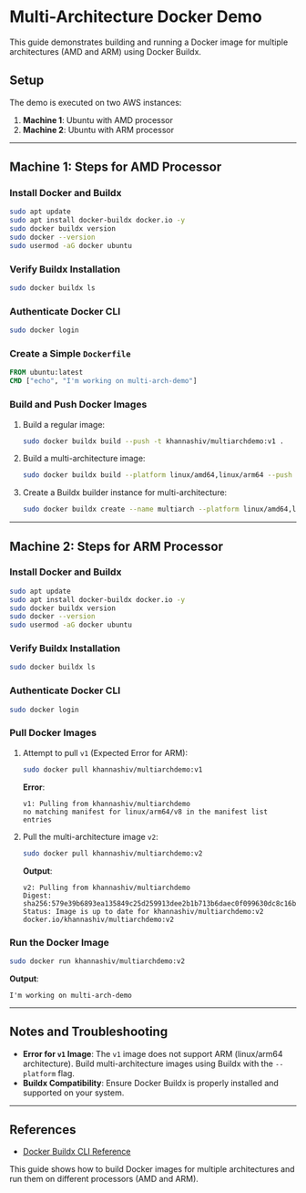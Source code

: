# Multi-Architecture Docker Demo

This guide demonstrates building and running a Docker image for multiple architectures (AMD and ARM) using Docker Buildx.

## Setup

The demo is executed on two AWS instances:
1. **Machine 1**: Ubuntu with AMD processor
2. **Machine 2**: Ubuntu with ARM processor

---

## Machine 1: Steps for AMD Processor

### Install Docker and Buildx
```bash
sudo apt update
sudo apt install docker-buildx docker.io -y
sudo docker buildx version
sudo docker --version
sudo usermod -aG docker ubuntu
```

### Verify Buildx Installation
```bash
sudo docker buildx ls
```

### Authenticate Docker CLI
```bash
sudo docker login
```

### Create a Simple `Dockerfile`
```Dockerfile
FROM ubuntu:latest
CMD ["echo", "I'm working on multi-arch-demo"]
```

### Build and Push Docker Images

1. Build a regular image:
   ```bash
   sudo docker buildx build --push -t khannashiv/multiarchdemo:v1 .
   ```

2. Build a multi-architecture image:
   ```bash
   sudo docker buildx build --platform linux/amd64,linux/arm64 --push -t khannashiv/multiarchdemo:v2 .
   ```

3. Create a Buildx builder instance for multi-architecture:
   ```bash
   sudo docker buildx create --name multiarch --platform linux/amd64,linux/arm64 --driver docker-container --bootstrap --use
   ```

---

## Machine 2: Steps for ARM Processor

### Install Docker and Buildx
```bash
sudo apt update
sudo apt install docker-buildx docker.io -y
sudo docker buildx version
sudo docker --version
sudo usermod -aG docker ubuntu
```

### Verify Buildx Installation
```bash
sudo docker buildx ls
```

### Authenticate Docker CLI
```bash
sudo docker login
```

### Pull Docker Images

1. Attempt to pull `v1` (Expected Error for ARM):
   ```bash
   sudo docker pull khannashiv/multiarchdemo:v1
   ```

   **Error**:
   ```
   v1: Pulling from khannashiv/multiarchdemo
   no matching manifest for linux/arm64/v8 in the manifest list entries
   ```

2. Pull the multi-architecture image `v2`:
   ```bash
   sudo docker pull khannashiv/multiarchdemo:v2
   ```

   **Output**:
   ```
   v2: Pulling from khannashiv/multiarchdemo
   Digest: sha256:579e39b6893ea135849c25d259913dee2b1b713b6daec0f099630dc8c16bea1e
   Status: Image is up to date for khannashiv/multiarchdemo:v2
   docker.io/khannashiv/multiarchdemo:v2
   ```

### Run the Docker Image
```bash
sudo docker run khannashiv/multiarchdemo:v2
```

**Output**:
```
I'm working on multi-arch-demo
```

---

## Notes and Troubleshooting

- **Error for `v1` Image**: The `v1` image does not support ARM (linux/arm64 architecture). Build multi-architecture images using Buildx with the `--platform` flag.
- **Buildx Compatibility**: Ensure Docker Buildx is properly installed and supported on your system.

---

## References

- [Docker Buildx CLI Reference](https://docs.docker.com/reference/cli/docker/buildx/)

This guide shows how to build Docker images for multiple architectures and run them on different processors (AMD and ARM).
